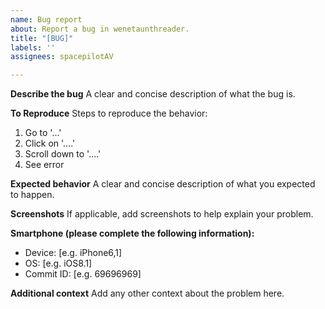 ```yaml
---
name: Bug report
about: Report a bug in wenetaunthreader.
title: "[BUG]"
labels: ''
assignees: spacepilotAV

---
```


**Describe the bug**
A clear and concise description of what the bug is.

**To Reproduce**
Steps to reproduce the behavior:
1. Go to '...'
2. Click on '....'
3. Scroll down to '....'
4. See error

**Expected behavior**
A clear and concise description of what you expected to happen.

**Screenshots**
If applicable, add screenshots to help explain your problem.

**Smartphone (please complete the following information):**
 - Device: [e.g. iPhone6,1]
 - OS: [e.g. iOS8.1]
 - Commit ID: [e.g. 69696969]

**Additional context**
Add any other context about the problem here.
